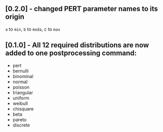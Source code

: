 ## [0.2.0] - changed PERT parameter names to its origin
`a` to `min`, `b` to `moda`, c to `max`

## [0.1.0] - All 12 required distributions are now added to one postprocessing command:
- pert
- bernulli
- binominal
- normal
- poisson
- triangular
- uniform
- weibull
- chisquare
- beta
- pareto
- discrete